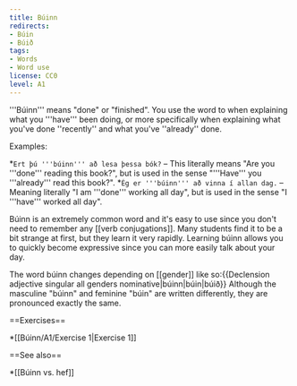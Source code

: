 ```yaml
---
title: Búinn
redirects:
- Búin
- Búið
tags:
- Words
- Word use
license: CC0
level: A1
---
```


'''Búinn''' means "done" or "finished". You use the word to when explaining what you '''have''' been doing, or more specifically when explaining what you've done ''recently'' and what you've ''already'' done.

Examples:

*`Ert þú '''búinn''' að lesa þessa bók?` – This literally means "Are you '''done''' reading this book?", but is used in the sense "'''Have''' you '''already''' read this book?".
*`Ég er '''búinn''' að vinna í allan dag.` – Meaning literally "I am '''done''' working all day", but is used in the sense "I '''have''' worked all day".

Búinn is an extremely common word and it's easy to use since you don't need to remember any [[verb conjugations]]. Many students find it to be a bit strange at first, but they learn it very rapidly. Learning búinn allows you to quickly become expressive since you can more easily talk about your day.

The word búinn changes depending on [[gender]] like so:{{Declension adjective singular all genders nominative|búinn|búin|búið}}
Although the masculine "búinn" and feminine "búin" are written differently, they are pronounced exactly the same.

==Exercises==

*[[Búinn/A1/Exercise 1|Exercise 1]]

==See also==

*[[Búinn vs. hef]]
